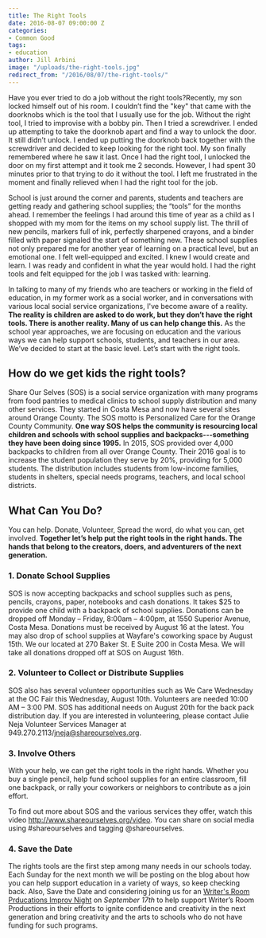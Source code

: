 ```yaml
---
title: The Right Tools
date: 2016-08-07 09:00:00 Z
categories:
- Common Good
tags:
- education
author: Jill Arbini
image: "/uploads/the-right-tools.jpg"
redirect_from: "/2016/08/07/the-right-tools/"
---
```


Have you ever tried to do a job without the right tools?Recently, my son locked himself out of his room. I couldn’t find the "key" that came with the doorknobs which is the tool that I usually use for the job. Without the right tool, I tried to improvise with a bobby pin. Then I tried a screwdriver. I ended up attempting to take the doorknob apart and find a way to unlock the door. It still didn’t unlock. I ended up putting the doorknob back together with the screwdriver and decided to keep looking for the right tool. My son finally remembered where he saw it last. Once I had the right tool, I unlocked the door on my first attempt and it took me 2 seconds. However, I had spent 30 minutes prior to that trying to do it without the tool. I left me frustrated in the moment and finally relieved when I had the right tool for the job.<!-- more -->

School is just around the corner and parents, students and teachers are getting ready and gathering school supplies; the “tools” for the months ahead. I remember the feelings I had around this time of year as a child as I shopped with my mom for the items on my school supply list. The thrill of new pencils, markers full of ink, perfectly sharpened crayons, and a binder filled with paper signaled the start of something new. These school supplies not only prepared me for another year of learning on a practical level, but an emotional one. I felt well-equipped and excited. I knew I would create and learn. I was ready and confident in what the year would hold. I had the right tools and felt equipped for the job I was tasked with: learning.

In talking to many of my friends who are teachers or working in the field of education, in my former work as a social worker, and in conversations with various local social service organizations, I've become aware of a reality. **The reality is children are asked to do work, but they don’t have the right tools. There is another reality. Many of us can help change this.** As the school year approaches, we are focusing on education and the various ways we can help support schools, students, and teachers in our area. We’ve decided to start at the basic level. Let’s start with the right tools.

## How do we get kids the right tools?
Share Our Selves (SOS) is a social service organization with many programs from food pantries to medical clinics to school supply distribution and many other services. They started in Costa Mesa and now have several sites around Orange County. The SOS motto is Personalized Care for the
Orange County Community. **One way SOS helps the community is resourcing local children and schools with school supplies and backpacks---something they have been doing since 1995.** In 2015, SOS provided over 4,000 backpacks to children from all over Orange County. Their 2016 goal is to increase the student population they serve by 20%, providing for 5,000 students. The distribution includes students from low-income families, students in shelters, special needs programs, teachers, and local school districts.

## What Can You Do?
You can help. Donate, Volunteer, Spread the word, do what you can, get involved. **Together let’s help put the right tools in the right hands. The hands that belong to the creators, doers, and adventurers of the next generation.**

### 1. Donate School Supplies
SOS is now accepting backpacks and school supplies such as pens, pencils, crayons, paper, notebooks and cash donations. It takes $25 to provide one child with a backpack of school supplies. Donations can be dropped off Monday – Friday, 8:00am – 4:00pm, at 1550 Superior Avenue, Costa Mesa. Donations must be received by August 16 at the latest. You may also drop of school supplies at Wayfare's coworking space by August 15th. We our located at 270 Baker St. E Suite 200 in Costa Mesa. We will take all donations dropped off at SOS on August 16th.  

### 2. Volunteer to Collect or Distribute Supplies
SOS also has several volunteer opportunities such as We Care Wednesday at the OC Fair this Wednesday, August 10th. Volunteers are needed 10:00 AM – 3:00 PM. SOS has additional needs on August 20th for the back pack distribution day. If you are interested in volunteering, please contact Julie Neja Volunteer Services Manager at 949.270.2113/jneja@shareourselves.org.

### 3. Involve Others
With your help, we can get the right tools in the right hands.  Whether you buy a single pencil, help fund school supplies for an entire classroom, fill one backpack, or rally your coworkers or neighbors to contribute as a join effort.  

To find out more about SOS and the various services they offer, watch this video http://www.shareourselves.org/video. You can share on social media using #shareourselves and tagging @shareourselves.

### 4. Save the Date
The rights tools are the first step among many needs in our schools today. Each Sunday for the next month we will be posting on the blog about how you can help support education in a variety of ways, so keep checking back. Also, Save the Date and considering joining us for an [Writer's Room Prducations Improv Night](https://wayfare.ticketleap.com/writers-room-improv-fundraiser/) on *September 17th* to help support Writer’s Room Productions in their efforts to ignite confidence and creativity in the next generation and bring creativity and the arts to schools who do not have funding for such programs.

